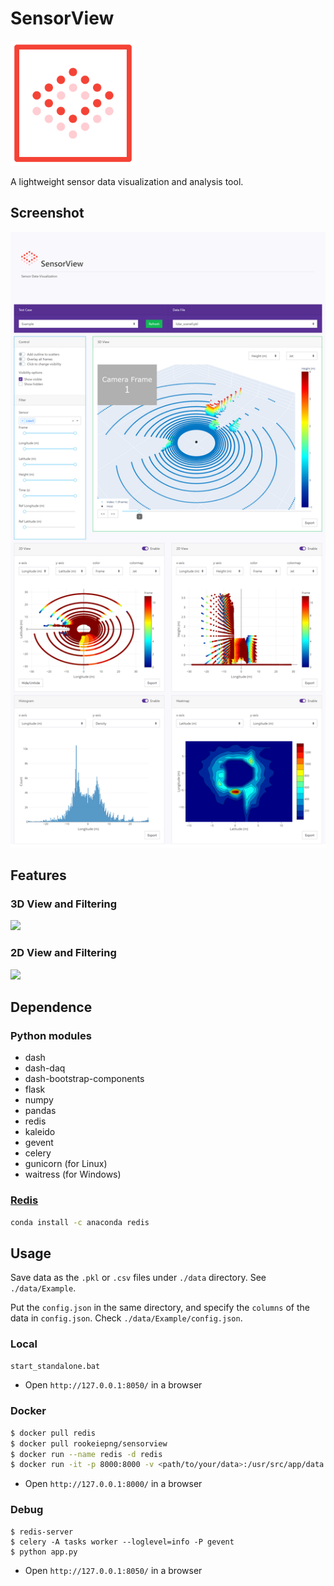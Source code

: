 # SensorView

<img src="./assets/sensorview_logo.svg" alt="logo" width="200"/>

A lightweight sensor data visualization and analysis tool.

## Screenshot

![](./assets/screenshot.png)

## Features

### 3D View and Filtering

![](./assets/3d.gif)

### 2D View and Filtering

![](./assets/2d.gif)


## Dependence

### Python modules

- dash
- dash-daq
- dash-bootstrap-components
- flask
- numpy
- pandas
- redis
- kaleido
- gevent
- celery
- gunicorn (for Linux)
- waitress (for Windows)

### [Redis](https://redis.io/)

```bash
conda install -c anaconda redis
```

## Usage

Save data as the `.pkl` or `.csv` files under `./data` directory. See `./data/Example`.

Put the `config.json` in the same directory, and specify the `columns` of the data in `config.json`. Check `./data/Example/config.json`.

### Local

```bat
start_standalone.bat
```

- Open `http://127.0.0.1:8050/` in a browser

### Docker

```bash
$ docker pull redis
$ docker pull rookeiepng/sensorview
$ docker run --name redis -d redis
$ docker run -it -p 8000:8000 -v <path/to/your/data>:/usr/src/app/data --link redis:redis rookiepeng/sensorview
```

- Open `http://127.0.0.1:8000/` in a browser

### Debug

```
$ redis-server
$ celery -A tasks worker --loglevel=info -P gevent
$ python app.py
```

- Open `http://127.0.0.1:8050/` in a browser
